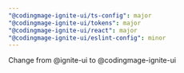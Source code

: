 ```yaml
---
"@codingmage-ignite-ui/ts-config": major
"@codingmage-ignite-ui/tokens": major
"@codingmage-ignite-ui/react": major
"@codingmage-ignite-ui/eslint-config": minor
---
```


Change from @ignite-ui to @codingmage-ignite-ui
